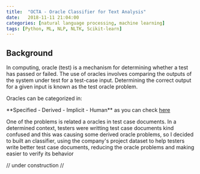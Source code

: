 ```yaml
---
title:  "OCTA - Oracle Classifier for Text Analysis"
date:   2018-11-11 21:04:00
categories: [natural language processing, machine learning]
tags: [Python, ML, NLP, NLTK, Scikit-learn]
---
```


## Background

<p>In computing, oracle (test) is a mechanism for determining whether a test has passed or failed. The use of oracles involves comparing the outputs of the system under test for a test-case input.
Determining the correct output for a given input is known as the test oracle problem.</p>

<p>Oracles can be categorized in:</p> **Specified - Derived - Implicit - Human** as you can check <a href="https://ieeexplore.ieee.org/abstract/document/6963470/">here</a>

<p>One of the problems is related a oracles in test case documents. In a determined context, testers were writting test case documents kind confused and this was causing some derived oracle problems, so I decided to built an classifier, using the company's project dataset to help testers write better test case documents, reducing the oracle problems and making easier to verify its behavior</p>


// under construction // 
